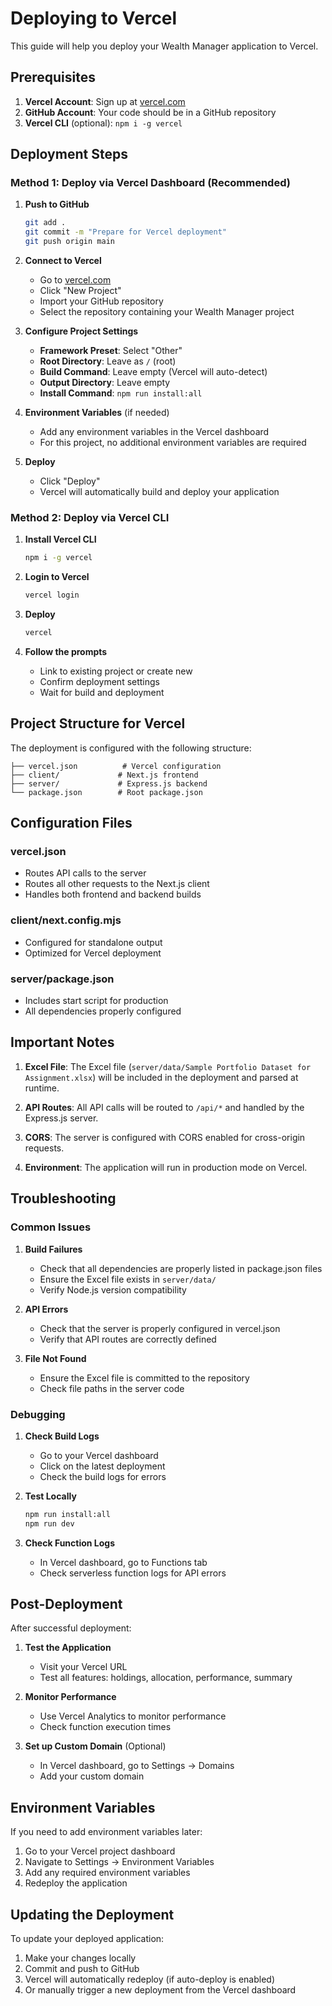 # Deploying to Vercel

This guide will help you deploy your Wealth Manager application to Vercel.

## Prerequisites

1. **Vercel Account**: Sign up at [vercel.com](https://vercel.com)
2. **GitHub Account**: Your code should be in a GitHub repository
3. **Vercel CLI** (optional): `npm i -g vercel`

## Deployment Steps

### Method 1: Deploy via Vercel Dashboard (Recommended)

1. **Push to GitHub**
   ```bash
   git add .
   git commit -m "Prepare for Vercel deployment"
   git push origin main
   ```

2. **Connect to Vercel**
   - Go to [vercel.com](https://vercel.com)
   - Click "New Project"
   - Import your GitHub repository
   - Select the repository containing your Wealth Manager project

3. **Configure Project Settings**
   - **Framework Preset**: Select "Other"
   - **Root Directory**: Leave as `/` (root)
   - **Build Command**: Leave empty (Vercel will auto-detect)
   - **Output Directory**: Leave empty
   - **Install Command**: `npm run install:all`

4. **Environment Variables** (if needed)
   - Add any environment variables in the Vercel dashboard
   - For this project, no additional environment variables are required

5. **Deploy**
   - Click "Deploy"
   - Vercel will automatically build and deploy your application

### Method 2: Deploy via Vercel CLI

1. **Install Vercel CLI**
   ```bash
   npm i -g vercel
   ```

2. **Login to Vercel**
   ```bash
   vercel login
   ```

3. **Deploy**
   ```bash
   vercel
   ```

4. **Follow the prompts**
   - Link to existing project or create new
   - Confirm deployment settings
   - Wait for build and deployment

## Project Structure for Vercel

The deployment is configured with the following structure:

```
├── vercel.json          # Vercel configuration
├── client/             # Next.js frontend
├── server/             # Express.js backend
└── package.json        # Root package.json
```

## Configuration Files

### vercel.json
- Routes API calls to the server
- Routes all other requests to the Next.js client
- Handles both frontend and backend builds

### client/next.config.mjs
- Configured for standalone output
- Optimized for Vercel deployment

### server/package.json
- Includes start script for production
- All dependencies properly configured

## Important Notes

1. **Excel File**: The Excel file (`server/data/Sample Portfolio Dataset for Assignment.xlsx`) will be included in the deployment and parsed at runtime.

2. **API Routes**: All API calls will be routed to `/api/*` and handled by the Express.js server.

3. **CORS**: The server is configured with CORS enabled for cross-origin requests.

4. **Environment**: The application will run in production mode on Vercel.

## Troubleshooting

### Common Issues

1. **Build Failures**
   - Check that all dependencies are properly listed in package.json files
   - Ensure the Excel file exists in `server/data/`
   - Verify Node.js version compatibility

2. **API Errors**
   - Check that the server is properly configured in vercel.json
   - Verify that API routes are correctly defined

3. **File Not Found**
   - Ensure the Excel file is committed to the repository
   - Check file paths in the server code

### Debugging

1. **Check Build Logs**
   - Go to your Vercel dashboard
   - Click on the latest deployment
   - Check the build logs for errors

2. **Test Locally**
   ```bash
   npm run install:all
   npm run dev
   ```

3. **Check Function Logs**
   - In Vercel dashboard, go to Functions tab
   - Check serverless function logs for API errors

## Post-Deployment

After successful deployment:

1. **Test the Application**
   - Visit your Vercel URL
   - Test all features: holdings, allocation, performance, summary

2. **Monitor Performance**
   - Use Vercel Analytics to monitor performance
   - Check function execution times

3. **Set up Custom Domain** (Optional)
   - In Vercel dashboard, go to Settings → Domains
   - Add your custom domain

## Environment Variables

If you need to add environment variables later:

1. Go to your Vercel project dashboard
2. Navigate to Settings → Environment Variables
3. Add any required environment variables
4. Redeploy the application

## Updating the Deployment

To update your deployed application:

1. Make your changes locally
2. Commit and push to GitHub
3. Vercel will automatically redeploy (if auto-deploy is enabled)
4. Or manually trigger a new deployment from the Vercel dashboard 